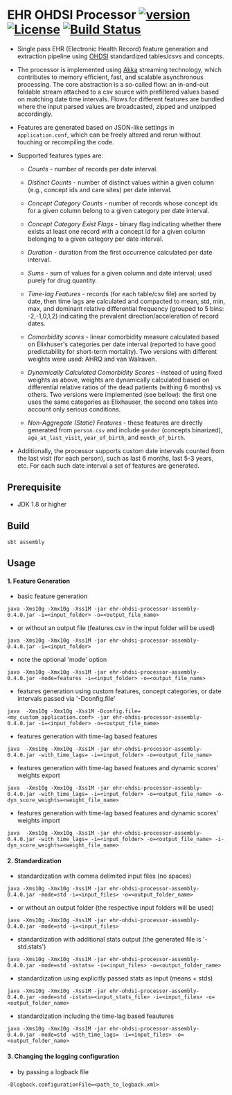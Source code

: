 # EHR OHDSI Processor [![version](https://img.shields.io/badge/version-0.4.1-green.svg)](https://peterbanda.net) [![License](https://img.shields.io/badge/License-Apache%202.0-lightgrey.svg)](https://www.apache.org/licenses/LICENSE-2.0) [![Build Status](https://travis-ci.com/peterbanda/ehr-ohdsi-processor.svg?branch=master)](https://travis-ci.com/peterbanda/ehr-ohdsi-processor)
 
- Single pass EHR (Electronic Health Record) feature generation and extraction pipeline using [OHDSI](https://ohdsi.org) standardized tables/csvs and concepts.
- The processor is implemented using [Akka](https://akka.io) streaming technology, which contributes to memory efficient, fast, and scalable asynchronous processing. The core abstraction is a so-called flow: an in-and-out foldable stream attached to a csv source with prefiltered values based on matching date time intervals. Flows for different features are bundled where the input parsed values are broadcasted, zipped and unzipped accordingly.
- Features are generated based on JSON-like settings in `application.conf`, which can be freely altered and rerun without touching or recompiling the code.
- Supported features types are:
  - _Counts_ - number of records per date interval.
  
  - _Distinct Counts_ - number of distinct values within a given column (e.g., concept ids and care sites) per date interval.
  
  - _Concept Category Counts_ - number of records whose concept ids for a given column belong to a given category per date interval.
  
  - _Concept Category Exist Flags_ - binary flag indicating whether there exists at least one record with a concept id for a given column belonging to a given category per date interval.
  
  - _Duration_ - duration from the first occurrence calculated per date interval.
  
  - _Sums_ - sum of values for a given column and date interval; used purely for drug quantity.
  
  - _Time-lag Features_ - records (for each table/csv file) are sorted by date, then time lags are calculated and compacted to mean, std, min, max, and dominant relative differential frequency (grouped to 5 bins: -2,-1,0,1,2) indicating the prevalent direction/acceleration of record dates.
  
  - _Comorbidity scores_ - linear comorbidity measure calculated based on Elixhuser's categories per date interval (reported to have good predictability for short-term mortality).  Two versions with different weights were used: AHRQ and van Walraven.
  
  - _Dynamically Calculated Comorbidity Scores_ - instead of using fixed weights as above, weights are dynamically calculated based on differential relative ratios of the dead patients (withing 6 months) vs others. Two versions were implemented (see bellow): the first one uses the same categories as Elixhauser, the second one takes into account only serious conditions.
  
  - _Non-Aggregate (Static) Features_ - these features are directly generated from `person.csv` and include `gender` (concepts binarized), `age_at_last_visit`, `year_of_birth`, and `month_of_birth`.
  
- Additionally, the processor supports custom date intervals counted from the last visit (for each person), such as last 6 months, last 5-3 years, etc. For each such date interval a set of features are generated.  

## Prerequisite

- JDK 1.8 or higher

## Build

```
sbt assembly
```

## Usage

#### 1. Feature Generation

- basic feature generation

```
java -Xms10g -Xmx10g -Xss1M -jar ehr-ohdsi-processor-assembly-0.4.0.jar -i=<input_folder> -o=<output_file_name>
```

- or without an output file (features.csv in the input folder will be used)

```
java -Xms10g -Xmx10g -Xss1M -jar ehr-ohdsi-processor-assembly-0.4.0.jar -i=<input_folder>
```

- note the optional 'mode' option

```
java -Xms10g -Xmx10g -Xss1M -jar ehr-ohdsi-processor-assembly-0.4.0.jar -mode=features -i=<input_folder> -o=<output_file_name>
```

- features generation using custom features, concept categories, or date intervals passed via '-Dconfig.file'

```
java  -Xms10g -Xmx10g -Xss1M -Dconfig.file=<my_custom_application.conf> -jar ehr-ohdsi-processor-assembly-0.4.0.jar -i=<input_folder> -o=<output_file_name>
```

- features generation with time-lag based features

```
java  -Xms10g -Xmx10g -Xss1M -jar ehr-ohdsi-processor-assembly-0.4.0.jar -with_time_lags= -i=<input_folder> -o=<output_file_name>
```

- features generation with time-lag based features and dynamic scores' weights export

```
java  -Xms10g -Xmx10g -Xss1M -jar ehr-ohdsi-processor-assembly-0.4.0.jar -with_time_lags= -i=<input_folder> -o=<output_file_name> -o-dyn_score_weights=<weight_file_name>
```

- features generation with time-lag based features and dynamic scores' weights import

```
java  -Xms10g -Xmx10g -Xss1M -jar ehr-ohdsi-processor-assembly-0.4.0.jar -with_time_lags= -i=<input_folder> -o=<output_file_name> -i-dyn_score_weights=<weight_file_name>
```

#### 2. Standardization

- standardization with comma delimited input files (no spaces)

```
java -Xms10g -Xmx10g -Xss1M -jar ehr-ohdsi-processor-assembly-0.4.0.jar -mode=std -i=<input_files> -o=<output_folder_name>
```

- or without an output folder (the respective input folders will be used)

```
java -Xms10g -Xmx10g -Xss1M -jar ehr-ohdsi-processor-assembly-0.4.0.jar -mode=std -i=<input_files>
```

- standardization with additional stats output (the generated file is '<input-file>-std.stats')

```
java -Xms10g -Xmx10g -Xss1M -jar ehr-ohdsi-processor-assembly-0.4.0.jar -mode=std -ostats= -i=<input_files> -o=<output_folder_name>
```

- standardization using explicitly passed stats as input (means + stds) 

```
java -Xms10g -Xmx10g -Xss1M -jar ehr-ohdsi-processor-assembly-0.4.0.jar -mode=std -istats=<input_stats_file> -i=<input_files> -o=<output_folder_name>
```

- standardization including the time-lag based feautures 

```
java -Xms10g -Xmx10g -Xss1M -jar ehr-ohdsi-processor-assembly-0.4.0.jar -mode=std -with_time_lags= -i=<input_files> -o=<output_folder_name>
```

#### 3. Changing the logging configuration

- by passing a logback file 

```
-Dlogback.configurationFile=<path_to_logback.xml>
```